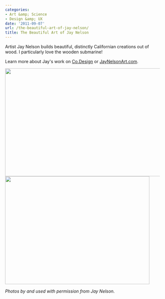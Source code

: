 ```yaml
---
categories:
- Art &amp; Science
- Design &amp; UX
date: '2011-09-07'
url: /the-beautiful-art-of-jay-nelson/
title: The Beautiful Art of Jay Nelson
---
```


Artist Jay Nelson builds beautiful, distinctly Californian creations out of wood. I particularly love the wooden submarine!

Learn more about Jay's work on <a href="http://www.fastcodesign.com/1664599/bucky-fuller-meets-the-california-beach-in-artist-s-whimsical-wooden-pods">Co.Design</a> or <a href="http://news.jaynelsonart.com/">JayNelsonArt.com</a>.

<img src="https://gomakethings.com/wp-content/uploads/2011/09/Car.jpg" alt="" title="Car by Jay Nelson" width="524" height="350" class="aligncenter size-medium wp-image-1173" />

<img src="https://gomakethings.com/wp-content/uploads/2011/09/Submarine.jpg" alt="" title="Submarine by Jay Nelson" width="470" height="350" class="aligncenter size-medium wp-image-1174" />

<em>Photos by and used with permission from Jay Nelson.</em>